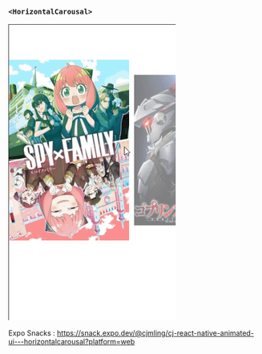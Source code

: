 ### `<HorizontalCarousal>`

![alt text for screen readers](HorizontalCarousal.gif)

Expo Snacks : https://snack.expo.dev/@cjmling/cj-react-native-animated-ui---horizontalcarousal?platform=web
